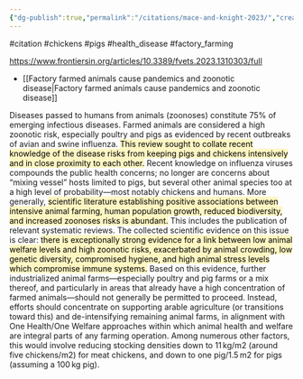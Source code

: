 ```yaml
---
{"dg-publish":true,"permalink":"/citations/mace-and-knight-2023/","created":"2024-04-22T13:02:32.000+01:00","updated":"2025-09-28T23:47:37.611+01:00"}
---
```


#citation #chickens #pigs #health_disease  #factory_farming 

https://www.frontiersin.org/articles/10.3389/fvets.2023.1310303/full

- [[Factory farmed animals cause pandemics and zoonotic disease\|Factory farmed animals cause pandemics and zoonotic disease]]

Diseases passed to humans from animals (zoonoses) constitute 75% of emerging infectious diseases. Farmed animals are considered a high zoonotic risk, especially poultry and pigs as evidenced by recent outbreaks of avian and swine influenza. <mark style="background: #FFF3A3A6;">This review sought to collate recent knowledge of the disease risks from keeping pigs and chickens intensively and in close proximity to each other.</mark> Recent knowledge on influenza viruses compounds the public health concerns; no longer are concerns about “mixing vessel” hosts limited to pigs, but several other animal species too at a high level of probability—most notably chickens and humans. More generally, <mark style="background: #FFF3A3A6;">scientific literature establishing positive associations between intensive animal farming, human population growth, reduced biodiversity, and increased zoonoses risks is abundant.</mark> This includes the publication of relevant systematic reviews. The collected scientific evidence on this issue is clear: <mark style="background: #FFF3A3A6;">there is exceptionally strong evidence for a link between low animal welfare levels and high zoonotic risks, exacerbated by animal crowding, low genetic diversity, compromised hygiene, and high animal stress levels which compromise immune systems.</mark> Based on this evidence, further industrialized animal farms—especially poultry and pig farms or a mix thereof, and particularly in areas that already have a high concentration of farmed animals—should not generally be permitted to proceed. Instead, efforts should concentrate on supporting arable agriculture (or transitions toward this) and de-intensifying remaining animal farms, in alignment with One Health/One Welfare approaches within which animal health and welfare are integral parts of any farming operation. Among numerous other factors, this would involve reducing stocking densities down to 11 kg/m2 (around five chickens/m2) for meat chickens, and down to one pig/1.5 m2 for pigs (assuming a 100 kg pig).